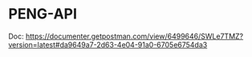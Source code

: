 # PENG-API
Doc: https://documenter.getpostman.com/view/6499646/SWLe7TMZ?version=latest#da9649a7-2d63-4e04-91a0-6705e6754da3

